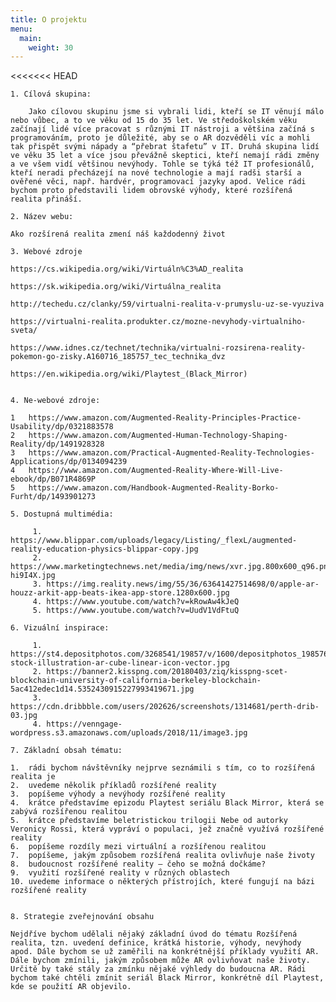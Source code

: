 ```yaml
---
title: O projektu
menu:
  main:
    weight: 30
---
```


<<<<<<< HEAD
	
	
	1. Cílová skupina:
	
	    Jako cílovou skupinu jsme si vybrali lidi, kteří se IT věnují málo nebo vůbec, a to ve věku od 15 do 35 let. Ve středoškolském věku začínají lidé více pracovat s různými IT nástroji a většina začíná s programováním, proto je důležité, aby se o AR dozvěděli víc a mohli tak přispět svými nápady a “přebrat štafetu” v IT. Druhá skupina lidí ve věku 35 let a více jsou převážně skeptici, kteří nemají rádi změny a ve všem vidí většinou nevýhody. Tohle se týká též IT profesionálů, kteří neradi přecházejí na nové technologie a mají radši starší a ověřené věci, např. hardvér, programovací jazyky apod. Velice rádi bychom proto představili lidem obrovské výhody, které rozšířená realita přináší.
	
	2. Název webu: 
	
	Ako rozšírená realita zmení náš každodenný život
	
	3. Webové zdroje
	
	https://cs.wikipedia.org/wiki/Virtuáln%C3%AD_realita
	
	https://sk.wikipedia.org/wiki/Virtuálna_realita
	
	http://techedu.cz/clanky/59/virtualni-realita-v-prumyslu-uz-se-vyuziva
	
	https://virtualni-realita.produkter.cz/mozne-nevyhody-virtualniho-sveta/
	
	https://www.idnes.cz/technet/technika/virtualni-rozsirena-reality-pokemon-go-zisky.A160716_185757_tec_technika_dvz
	
	https://en.wikipedia.org/wiki/Playtest_(Black_Mirror)
	
	
	4. Ne-webové zdroje:
	
	1	https://www.amazon.com/Augmented-Reality-Principles-Practice-Usability/dp/0321883578
	2	https://www.amazon.com/Augmented-Human-Technology-Shaping-Reality/dp/1491928328
	3	https://www.amazon.com/Practical-Augmented-Reality-Technologies-Applications/dp/0134094239
	4	https://www.amazon.com/Augmented-Reality-Where-Will-Live-ebook/dp/B071R4869P
	5	https://www.amazon.com/Handbook-Augmented-Reality-Borko-Furht/dp/1493901273
	
	5. Dostupná multimédia:
	
	     1. https://www.blippar.com/uploads/legacy/Listing/_flexL/augmented-reality-education-physics-blippar-copy.jpg
	     2. https://www.marketingtechnews.net/media/img/news/xvr.jpg.800x600_q96.png.pagespeed.ic.mcH-hi9I4X.jpg
	     3. https://img.reality.news/img/55/36/63641427514698/0/apple-ar-houzz-arkit-app-beats-ikea-app-store.1280x600.jpg
	     4. https://www.youtube.com/watch?v=kRowAw4kJeQ
	     5. https://www.youtube.com/watch?v=UudV1VdFtuQ
	
	6. Vizuální inspirace:
	
	     1. https://st4.depositphotos.com/3268541/19857/v/1600/depositphotos_198576546-stock-illustration-ar-cube-linear-icon-vector.jpg
	     2. https://banner2.kisspng.com/20180403/ziq/kisspng-scet-blockchain-university-of-california-berkeley-blockchain-5ac412edec1d14.5352430915227993419671.jpg
	     3. https://cdn.dribbble.com/users/202626/screenshots/1314681/perth-drib-03.jpg
	     4. https://venngage-wordpress.s3.amazonaws.com/uploads/2018/11/image3.jpg
	
	7. Základní obsah tématu:
	
	1.	rádi bychom návštěvníky nejprve seznámili s tím, co to rozšířená realita je
	2.	uvedeme několik příkladů rozšířené reality
	3.	popíšeme výhody a nevýhody rozšířené reality
	4.	krátce představíme epizodu Playtest seriálu Black Mirror, která se zabývá rozšířenou realitou
	5.	krátce představíme beletristickou trilogii Nebe od autorky Veronicy Rossi, která vypráví o populaci, jež značně využívá rozšířené reality 
	6.	popíšeme rozdíly mezi virtuální a rozšířenou realitou
	7.	popíšeme, jakým způsobem rozšířená realita ovlivňuje naše životy
	8.	budoucnost rozšířené reality – čeho se možná dočkáme?
	9.	využití rozšířené reality v různých oblastech 
	10.	uvedeme informace o některých přístrojích, které fungují na bázi rozšířené reality
	
	
	8. Strategie zveřejnování obsahu
	
	Nejdříve bychom udělali nějaký základní úvod do tématu Rozšířená realita, tzn. uvedení definice, krátká historie, výhody, nevýhody apod. Dále bychom se už zaměřili na konkrétnější příklady využití AR. Dále bychom zmínili, jakým způsobem může AR ovlivňovat naše životy. Určitě by také stály za zmínku nějaké výhledy do budoucna AR. Rádi bychom také chtěli zmínit seriál Black Mirror, konkrétně díl Playtest, kde se použití AR objevilo.


[Hugo]: https://gohugo.io
[VIKBA07]: https://is.muni.cz/predmet/phil/VIKBA07
[hugoDocs]: https://gohugo.io/documentation/
[qs]: https://gohugo.io/getting-started/quick-start/

